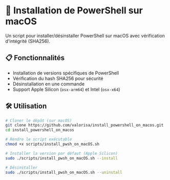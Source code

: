 # 🚀 Installation de PowerShell sur macOS

Un script pour installer/désinstaller PowerShell sur macOS avec vérification d'intégrité (SHA256).

## 📋 Fonctionnalités
- Installation de versions spécifiques de PowerShell
- Vérification du hash SHA256 pour sécurité
- Désinstallation en une commande
- Support Apple Silicon (`osx-arm64`) et Intel (`osx-x64`)

## 🛠️ Utilisation
```bash
# Cloner le dépôt (sur macOS)
git clone https://github.com/valorisa/install_powershell_on_macos.git
cd install_powershell_on_macos

# Rendre le script exécutable
chmod +x scripts/install_pwsh_on_macOS.sh

# Installer la version par défaut (Apple Silicon)
sudo ./scripts/install_pwsh_on_macOS.sh --install

# Désinstaller
sudo ./scripts/install_pwsh_on_macOS.sh --uninstall
